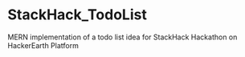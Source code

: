# StackHack_TodoList
MERN implementation of a todo list idea for StackHack Hackathon on HackerEarth Platform

